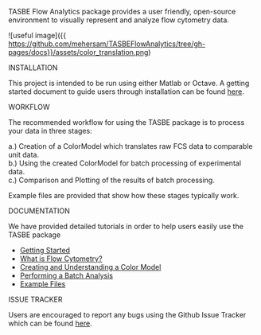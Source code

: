 TASBE Flow Analytics package provides a user friendly, open-source environment to visually represent and analyze flow cytometry data. 

![useful image]({{ https://github.com/mehersam/TASBEFlowAnalytics/tree/gh-pages/docs}}/assets/color_translation.png)

INSTALLATION

 This project is intended to be run using either Matlab or Octave. A getting started document
to guide users through installation can be found <a href="https://github.com/mehersam/TASBEFlowAnalytics/blob/gh-pages/docs/GettingStarted/tasbe-getting-started-tutorial.pdf">here</a>. 

WORKFLOW

 The recommended workflow for using the TASBE package is to process your data in three stages: 
 
 
   a.) Creation of a ColorModel which translates raw FCS data to comparable unit data. <br /> 
   b.) Using the created ColorModel for batch processing of experimental data. <br /> 
   c.) Comparison and Plotting of the results of batch processing.  
 
Example files are provided that show how these stages typically work.
   

DOCUMENTATION

  We have provided detailed tutorials in order to help users easily use the TASBE package 
  
  * <a href="https://github.com/mehersam/TASBEFlowAnalytics/tree/gh-pages/docs/GettingStarted"> Getting Started </a> 
  * <a href="https://github.com/mehersam/TASBEFlowAnalytics/tree/gh-pages/docs/FlowCytometryDocumentation"> What is Flow Cytometry? </a> 
  * <a href="https://github.com/mehersam/TASBEFlowAnalytics/tree/gh-pages/docs/ColorModelTutorial"> Creating and Understanding a Color Model </a> 
  * <a href="https://github.com/mehersam/TASBEFlowAnalytics/tree/gh-pages/docs/BatchAnalysisTutorial"> Performing a Batch Analysis </a> 
  * <a href="https://github.com/mehersam/TASBEFlowAnalytics/tree/gh-pages/docs/Example%20Files"> Example Files </a>

ISSUE TRACKER

Users are encouraged to report any bugs using the Github Issue Tracker which can be found <a href="https://github.com/TASBE/TASBEFlowAnalytics/issues">here</a>.

